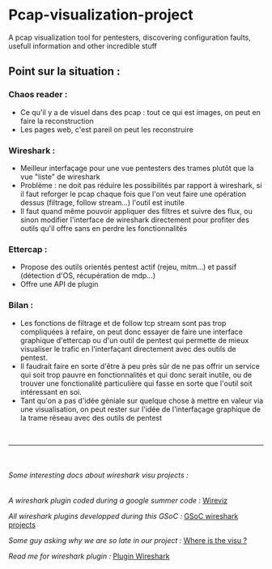 # Pcap-visualization-project

A pcap visualization tool for pentesters, discovering configuration faults, usefull information and other incredible stuff

## Point sur la situation :

### Chaos reader :


- Ce qu'il y a de visuel dans des pcap : tout ce qui est images, on peut en faire la reconstruction
- Les pages web, c'est pareil on peut les reconstruire

### Wireshark :


- Meilleur interfaçage pour une vue pentesters des trames plutôt que la vue "liste" de wireshark
- Problème : ne doit pas réduire les possibilités par rapport à wireshark, si il faut reforger le pcap chaque fois que l'on veut faire une opération dessus (filtrage, follow stream...) l'outil est inutile
- Il faut quand même pouvoir appliquer des filtres et suivre des flux, ou sinon modifier l'interface de wireshark directement pour profiter des outils qu'il offre sans en perdre les fonctionnalités

### Ettercap :


- Propose des outils orientés pentest actif (rejeu, mitm...) et passif (détection d'OS, récupération de mdp...)
- Offre une API de plugin


### Bilan :

- Les fonctions de filtrage et de follow tcp stream sont pas trop compliquées à refaire, on peut donc essayer de faire une interface graphique d'ettercap ou d'un outil de pentest qui permette de mieux visualiser le trafic en l'interfaçant directement avec des outils de pentest.
- Il faudrait faire en sorte d'être à peu près sûr de ne pas offrir un service qui soit trop pauvre en fonctionnalités et qui donc serait inutile, ou de trouver une fonctionalité particulière qui fasse en sorte que l'outil soit intéressant en soi.
- Tant qu'on a pas d'idée géniale sur quelque chose à mettre en valeur via une visualisation, on peut rester sur l'idée de l'interfaçage graphique de la trame réseau avec des outils de pentest

<br><hr><br>

###### Some interesting docs about wireshark visu projects :

*A wireshark plugin coded during a google summer code :* [Wireviz](https://www.wireshark.org/lists/wireshark-dev/201107/msg00218.html)

*All wireshark plugins developped during this GSoC :* [GSoC wireshark projects](https://www.honeynet.org/node/716)

*Some guy asking why we are so late in our project :* [Where is the visu ?](https://ask.wireshark.org/questions/9884/data-visualization-options-in-wireshark)

*Read me for wireshark plugin :* [Plugin Wireshark](https://code.wireshark.org/review/gitweb?p=wireshark.git;a=blob_plain;f=doc/README.plugins)

